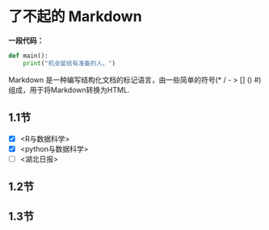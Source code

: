 # 了不起的 Markdown

**一段代码：**



```python
def main():
    print("机会留给有准备的人。")
```


Markdown 是一种编写结构化文档的标记语言，由一些简单的符号(* / - > [] () #)组成，用于将Markdown转换为HTML.


## 1.1节
- [x] <R与数据科学>
- [x] <python与数据科学>
- [ ] <湖北日报>

## 1.2节

## 1.3节